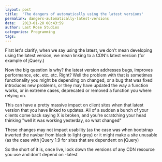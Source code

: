 ```yaml
---
layout: post
title:  "The dangers of automatically using the latest versions"
permalink: dangers-automatically-latest-versions
date:   2013-01-28 08:43:59
author: Last Rose Studios
categories: Programming
tags: 
---
```


First let's clarify, when we say using the latest, we don't mean developing using the latest version, we mean linking to a CDN's latest version (for example of jQuery.)

Now the big question is why? the latest version addresses bugs, improves performance, etc. etc. etc. Right? Well the problem with that is sometimes functionality you might be depending on changed, or a bug that was fixed introduces new problems, or they may have updated the way a function works, or in extreme cases, deprecated or removed a function you where relying on.

This can have a pretty massive impact on client sites when that latest version that you have linked to updates. All of a sudden a bunch of your clients come back saying X is broken, and you're scratching your head thinking "well it was working yesterday, so what changed"

These changes may not impact usability (as the case was when bootstrap inverted the navbar from black to light grey) or it might make a site unusable (as the case with jQuery 1.9 for sites that are dependent on jQuery)

So the short of it is, once live, lock down the versions of any CDN resource you use and don't depend on -latest